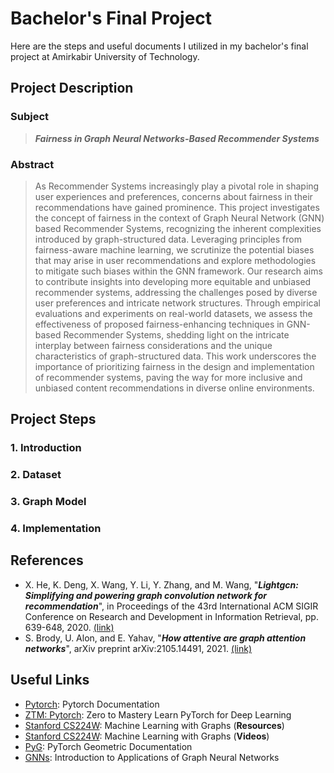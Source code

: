 # Bachelor's Final Project
Here are the steps and useful documents I utilized in my bachelor's final project at Amirkabir University of Technology.

## Project Description
### Subject
> ***Fairness in Graph Neural Networks-Based Recommender Systems***
### Abstract
> As Recommender Systems increasingly play a pivotal role in shaping user experiences and preferences, concerns about fairness in their recommendations have gained prominence. This project investigates the concept of fairness in the context of Graph Neural Network (GNN) based Recommender Systems, recognizing the inherent complexities introduced by graph-structured data. Leveraging principles from fairness-aware machine learning, we scrutinize the potential biases that may arise in user recommendations and explore methodologies to mitigate such biases within the GNN framework. Our research aims to contribute insights into developing more equitable and unbiased recommender systems, addressing the challenges posed by diverse user preferences and intricate network structures. Through empirical evaluations and experiments on real-world datasets, we assess the effectiveness of proposed fairness-enhancing techniques in GNN-based Recommender Systems, shedding light on the intricate interplay between fairness considerations and the unique characteristics of graph-structured data. This work underscores the importance of prioritizing fairness in the design and implementation of recommender systems, paving the way for more inclusive and unbiased content recommendations in diverse online environments.

## Project Steps
### 1. Introduction
> 
### 2. Dataset
> 
### 3. Graph Model
> 
### 4. Implementation
>

## References
- X. He, K. Deng, X. Wang, Y. Li, Y. Zhang, and M. Wang, "***Lightgcn: Simplifying and powering graph convolution network for recommendation***", in Proceedings of the 43rd International ACM SIGIR Conference on Research and Development in Information Retrieval, pp. 639-648, 2020. [(link)](https://arxiv.org/pdf/2002.02126.pdf)
- S. Brody, U. Alon, and E. Yahav, "***How attentive are graph attention networks***", arXiv preprint arXiv:2105.14491, 2021. [(link)](https://arxiv.org/pdf/2105.14491.pdf)

## Useful Links
- [Pytorch](https://pytorch.org/docs/stable/index.html): Pytorch Documentation
- [ZTM: Pytorch](https://www.learnpytorch.io/): Zero to Mastery Learn PyTorch for Deep Learning
- [Stanford CS224W](https://web.stanford.edu/class/cs224w/): Machine Learning with Graphs (**Resources**)
- [Stanford CS224W](https://www.youtube.com/watch?v=JAB_plj2rbA&list=PLoROMvodv4rPLKxIpqhjhPgdQy7imNkDn): Machine Learning with Graphs (**Videos**)
- [PyG](https://pytorch-geometric.readthedocs.io/en/latest/): PyTorch Geometric Documentation
- [GNNs](https://www.youtube.com/playlist?list=PLV8yxwGOxvvoNkzPfCx2i8an--Tkt7O8Z): Introduction to Applications of Graph Neural Networks

